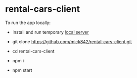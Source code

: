 # rental-cars-client

To run the app locally:

+ Install and run temporary [local server](https://github.com/mick842/tmp-server)

+ git clone https://github.com/mick842/rental-cars-client.git
+ cd rental-cars-client
+ npm i
+ npm start
